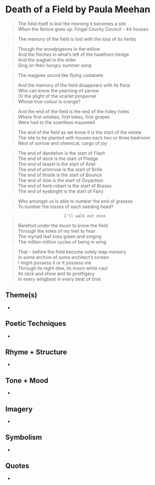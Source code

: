 # Death of a Field by Paula Meehan

> The field itself is lost the morning it becomes a site  
> When the Notice goes up: Fingal County Council – 44 houses  

> The memory of the field is lost with the loss of its herbs  

> Though the woodpigeons in the willow  
> And the finches in what’s left of the hawthorn hedge  
> And the wagtail in the elder  
> Sing on their hungry summer song  

> The magpies sound like flying castanets  

> And the memory of the field disappears with its flora:  
> Who can know the yearning of yarrow  
> Or the plight of the scarlet pimpernel  
> Whose true colour is orange?  

> And the end of the field is the end of the hidey holes  
> Where first smokes, first tokes, first gropes  
> Were had to the scentless mayweed  

> The end of the field as we know it is the start of the estate  
> The site to be planted with houses each two or three bedroom  
> Nest of sorrow and chemical, cargo of joy  

> The end of dandelion is the start of Flash  
> The end of dock is the start of Pledge  
> The end of teazel is the start of Ariel  
> The end of primrose is the start of Brillo  
> The end of thistle is the start of Bounce  
> The end of sloe is the start of Oxyaction  
> The end of herb robert is the start of Brasso  
> The end of eyebright is the start of Fairy  

> Who amongst us is able to number the end of grasses  
> To number the losses of each seeding head?  

>                         I’ll walk out once  
> Barefoot under the moon to know the field  
> Through the soles of my feet to hear  
> The myriad leaf lives green and singing  
> The million million cycles of being in wing  

> That – before the field become solely map memory  
> In some archive of some architect’s screen  
> I might possess it or it possess me  
> Through its night dew, its moon white caul  
> Its slick and shine and its prolifigacy  
> In every wingbeat in every beat of time   

## Theme(s)
- 

## Poetic Techniques
- 

## Rhyme + Structure
- 

## Tone + Mood
- 

## Imagery
- 

## Symbolism
- 

## Quotes
- 
